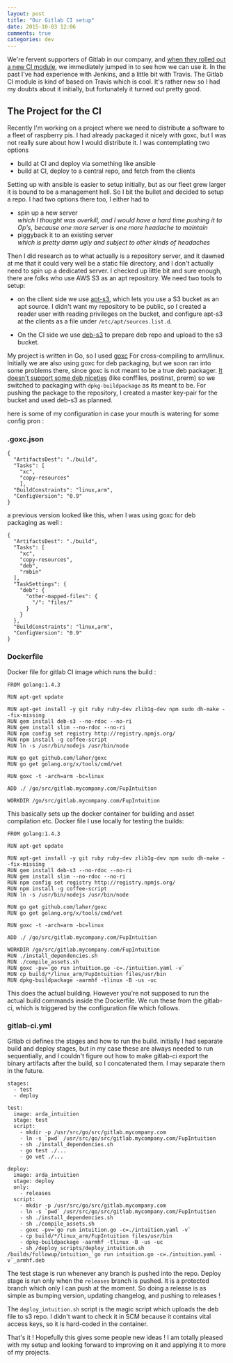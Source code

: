 ```yaml
---
layout: post
title: "Our Gitlab CI setup"
date: 2015-10-03 12:06
comments: true
categories: dev
---
```


We're fervent supporters of Gitlab in our company, and [when they rolled out a new CI module](https://about.gitlab.com/2015/09/22/gitlab-8-0-released/), we immediately jumped in to see how
we can use it. In the past I've had experience with Jenkins, and a little bit with Travis. The Gitlab CI module is kind of based on Travis which is cool.
It's rather new so I had my doubts about it initially, but fortunately it turned out pretty good.

## The Project for the CI

Recently I'm working on a project where we need to distribute a software to a fleet of raspberry pis.
I had already packaged it nicely with goxc, but I was not really sure about how I would distribute it.
I was contemplating two options

* build at CI and deploy via something like ansible
* build at CI, deploy to a central repo, and fetch from the clients

Setting up with ansible is easier to setup initially, but
as our fleet grew larger it is bound to be a management hell. So I bit the bullet and decided to setup a repo.
I had two options there too, I either had to

* spin up a new server  
  _which I thought was overkill, and I would have a hard time pushing it to Op's, because one more server is one more headache to maintain_
* piggyback it to an existing server  
  _which is pretty damn ugly and subject to other kinds of headaches_

Then I did research as to what actually is a repository server, and it dawned at me that it could very well be
a static file directory, and I don't actually need to spin up a dedicated server. I checked up little bit and
sure enough, there are folks who use AWS S3 as an apt repository. We need two tools to setup:

* on the client side we use [apt-s3](https://github.com/castlabs/apt-s3), which lets you use a S3 bucket
as an apt source. I didn't want my repository to be public, so I created a reader user with reading privileges
on the bucket, and configure apt-s3 at the clients as a file under `/etc/apt/sources.list.d`.

* On the CI side we use [deb-s3](https://github.com/krobertson/deb-s3) to prepare deb repo and upload to the s3 bucket.

My project is written in Go, so I used [goxc](https://github.com/laher/goxc) For cross-compiling to arm/linux.
Initially we are also using goxc for deb packaging, but we soon ran into some problems there, since goxc is not meant to be
a true deb packager. [It doesn't support some deb niceties](https://github.com/laher/goxc/issues/86) (like conffiles, postinst, prerm) so we switched to packaging
with `dpkg-buildpackage` as its meant to be. For pushing the package to the repository, I created a master key-pair for the bucket and
used deb-s3 as planned.

here is some of my configuration in case your mouth is watering for some config pron :

### .goxc.json

```
{
  "ArtifactsDest": "./build",
  "Tasks": [
    "xc",
    "copy-resources"
    ],
  "BuildConstraints": "linux,arm",
  "ConfigVersion": "0.9"
}
```

a previous version looked like this, when I was using goxc for deb packaging as well :

```
{
  "ArtifactsDest": "./build",
  "Tasks": [
    "xc",
    "copy-resources",
    "deb",
    "rmbin"
  ],
  "TaskSettings": {
    "deb": {
      "other-mapped-files": {
        "/": "files/"
      }
    }
  },
  "BuildConstraints": "linux,arm",
  "ConfigVersion": "0.9"
}
```

### Dockerfile

Docker file for gitlab CI image which runs the build :

```
FROM golang:1.4.3

RUN apt-get update

RUN apt-get install -y git ruby ruby-dev zlib1g-dev npm sudo dh-make --fix-missing
RUN gem install deb-s3 --no-rdoc --no-ri
RUN gem install slim --no-rdoc --no-ri
RUN npm config set registry http://registry.npmjs.org/
RUN npm install -g coffee-script
RUN ln -s /usr/bin/nodejs /usr/bin/node

RUN go get github.com/laher/goxc
RUN go get golang.org/x/tools/cmd/vet

RUN goxc -t -arch=arm -bc=linux

ADD ./ /go/src/gitlab.mycompany.com/FupIntuition

WORKDIR /go/src/gitlab.mycompany.com/FupIntuition
```

This basically sets up the docker container for building and asset compilation etc.
Docker file I use locally for testing the builds:

```
FROM golang:1.4.3

RUN apt-get update

RUN apt-get install -y git ruby ruby-dev zlib1g-dev npm sudo dh-make --fix-missing
RUN gem install deb-s3 --no-rdoc --no-ri
RUN gem install slim --no-rdoc --no-ri
RUN npm config set registry http://registry.npmjs.org/
RUN npm install -g coffee-script
RUN ln -s /usr/bin/nodejs /usr/bin/node

RUN go get github.com/laher/goxc
RUN go get golang.org/x/tools/cmd/vet

RUN goxc -t -arch=arm -bc=linux

ADD ./ /go/src/gitlab.mycompany.com/FupIntuition

WORKDIR /go/src/gitlab.mycompany.com/FupIntuition
RUN ./install_dependencies.sh
RUN ./compile_assets.sh
RUN goxc -pv=`go run intuition.go -c=./intuition.yaml -v`
RUN cp build/*/linux_arm/FupIntuition files/usr/bin
RUN dpkg-buildpackage -aarmhf -tlinux -B -us -uc
```

This does the actual building. However you're not supposed to run the actual build commands inside the
Dockerfile. We run these from the gitlab-ci, which is triggered by the configuration file which follows.

### gitlab-ci.yml

Gitlab ci defines the stages and how to run the build.
initially I had separate build and deploy stages, but in my case these are
always needed to run sequentially, and I couldn't figure out how to make gitlab-ci
export the binary artifacts after the build, so I concatenated them. I may separate them
in the future.

```
stages:
  - test
  - deploy

test:
  image: arda_intuition
  stage: test
  script:
    - mkdir -p /usr/src/go/src/gitlab.mycompany.com
    - ln -s `pwd` /usr/src/go/src/gitlab.mycompany.com/FupIntuition
    - sh ./install_dependencies.sh
    - go test ./...
    - go vet ./...

deploy:
  image: arda_intuition
  stage: deploy
  only:
    - releases
  script:
    - mkdir -p /usr/src/go/src/gitlab.mycompany.com
    - ln -s `pwd` /usr/src/go/src/gitlab.mycompany.com/FupIntuition
    - sh ./install_dependencies.sh
    - sh ./compile_assets.sh
    - goxc -pv=`go run intuition.go -c=./intuition.yaml -v`
    - cp build/*/linux_arm/FupIntuition files/usr/bin
    - dpkg-buildpackage -aarmhf -tlinux -B -us -uc
    - sh /deploy_scripts/deploy_intuition.sh /builds/followup/intuition_`go run intuition.go -c=./intuition.yaml -v`_armhf.deb
```

The test stage is run whenever any branch is pushed into the repo. Deploy stage is run only
when the `releases` branch is pushed. It is a protected branch which only I can push at the moment.
So doing a release is as simple as bumping version, updating changelog, and pushing to releases !

The `deploy_intuition.sh` script is the magic script which uploads the deb file to s3 repo. I didn't want to
check it in SCM because it contains vital access keys, so it is hard-coded in the container.

That's it ! Hopefully this gives some people new ideas ! I am totally pleased with my setup
and looking forward to improving on it and applying it to more of my projects.
